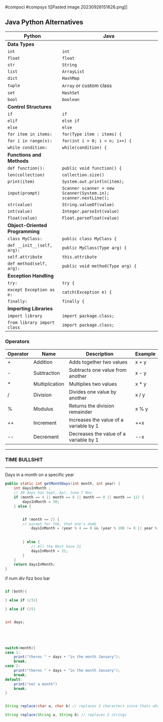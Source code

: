  #compsci #compsys 
![[Pasted image 20230926151626.png]]


## Java Python Alternatives

| Python | Java |
|--------|------|
| **Data Types** | |
| `int` | `int` |
| `float` | `float` |
| `str` | `String` |
| `list` | `ArrayList` |
| `dict` | `HashMap` |
| `tuple` | `Array` or custom class |
| `set` | `HashSet` |
| `bool` | `boolean` |
| **Control Structures** | |
| `if` | `if` |
| `elif` | `else if` |
| `else` | `else` |
| `for item in items:` | `for(Type item : items) {` |
| `for i in range(n):` | `for(int i = 0; i < n; i++) {` |
| `while condition:` | `while(condition) {` |
| **Functions and Methods** | |
| `def function():` | `public void function() {` |
| `len(collection)` | `collection.size()` |
| `print(item)` | `System.out.println(item);` |
| `input(prompt)` | `Scanner scanner = new Scanner(System.in); scanner.nextLine();` |
| `str(value)` | `String.valueOf(value)` |
| `int(value)` | `Integer.parseInt(value)` |
| `float(value)` | `Float.parseFloat(value)` |
| **Object-Oriented Programming** | |
| `class MyClass:` | `public class MyClass {` |
| `def __init__(self, arg):` | `public MyClass(Type arg) {` |
| `self.attribute` | `this.attribute` |
| `def method(self, arg):` | `public void method(Type arg) {` |
| **Exception Handling** | |
| `try:` | `try {` |
| `except Exception as e:` | `catch(Exception e) {` |
| `finally:` | `finally {` |
| **Importing Libraries** | |
| `import library` | `import package.class;` |
| `from library import class` | `import package.class;` |

### Operators

| Operator | Name           | Description                            | Example |
| -------- | -------------- | -------------------------------------- | ------- |
| +        | Addition       | Adds together two values               | x + y   |
| -        | Subtraction    | Subtracts one value from another       | x - y   |
| *        | Multiplication | Multiplies two values                  | x * y   |
| /        | Division       | Divides one value by another           | x / y   |
| %        | Modulus        | Returns the division remainder         | x % y   |
| ++       | Increment      | Increases the value of a variable by 1 | ++x     |
| --       | Decrement      | Decreases the value of a variable by 1 | --x     |

---

### TIME BULLSHIT
---
Days in a month on a specific year

```java
public static int getMonthDays(int month, int year) {
    int daysInMonth ;
    // 30 days has Sept, Apr, June 7 Nov
    if (month == 4 || month == 6 || month == 9 || month == 11) {
        daysInMonth = 30;
    } else {


        if (month == 2) {
        // except for feb, that one's dumb
            daysInMonth = (year % 4 == 0 && (year % 100 != 0 || year % 400 == 0)) ? 29 : 28;
        
        
        } else {
		    // All the Rest have 31
            daysInMonth = 31;
        }
    }
    return daysInMonth;
}
```

if num div fizz boo bar

```java

if (both){

} else if (/3){

} else if (/5)


```


```java

int days;





switch(month){
case 1:
	print("theres " + days + "in the month January");
	break;
case 2:
	print("theres " + days + "in the month January");
	break;
default:
	print("not a month")
	break;
}


```







```java

String replace(char a, char b) // replaces 2 characters since thats what the input is

String replace(String a, String b) // replaces 2 strings


```